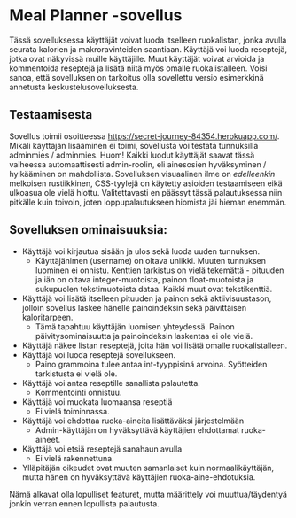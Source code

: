 # Meal Planner -sovellus

Tässä sovelluksessa käyttäjät voivat luoda itselleen ruokalistan, jonka avulla seurata kalorien ja makroravinteiden saantiaan. Käyttäjä voi luoda reseptejä, jotka ovat näkyvissä muille käyttäjille. Muut käyttäjät voivat arvioida ja kommentoida reseptejä ja lisätä niitä myös omalle ruokalistalleen. Voisi sanoa, että sovelluksen on tarkoitus olla sovellettu versio esimerkkinä annetusta keskustelusovelluksesta.   

## Testaamisesta

Sovellus toimii osoitteessa https://secret-journey-84354.herokuapp.com/.
Mikäli käyttäjän lisääminen ei toimi, sovellusta voi testata tunnuksilla adminmies / adminmies.
Huom! Kaikki luodut käyttäjät saavat tässä vaiheessa automaattisesti admin-roolin, eli ainesosien hyväksyminen / hylkääminen on mahdollista.
Sovelluksen visuaalinen ilme on *edelleenkin* melkoisen rustiikkinen, CSS-tyylejä on käytetty asioiden testaamiseen eikä ulkoasua ole vielä hiottu. 
Valitettavasti en päässyt tässä palautuksessa niin pitkälle kuin toivoin, joten loppupalautukseen hiomista jäi hieman enemmän. 

## Sovelluksen ominaisuuksia:

 - Käyttäjä voi kirjautua sisään ja ulos sekä luoda uuden tunnuksen.
   - Käyttäjänimen (username) on oltava uniikki. Muuten tunnuksen luominen ei onnistu. Kenttien tarkistus on vielä tekemättä - pituuden ja iän on oltava integer-muotoista, painon float-muotoista ja sukupuolen tekstimuotoista dataa. Kaikki muut ovat tekstikenttiä. 
 - Käyttäjä voi lisätä itselleen pituuden ja painon sekä aktiivisuustason, jolloin sovellus laskee hänelle painoindeksin sekä päivittäisen kaloritarpeen. 
   - Tämä tapahtuu käyttäjän luomisen yhteydessä. Painon päivitysominaisuutta ja painoindeksin laskentaa ei ole vielä. 
 - Käyttäjä näkee listan reseptejä, joita hän voi lisätä omalle ruokalistalleen.
 - Käyttäjä voi luoda reseptejä sovellukseen. 
   - Paino grammoina tulee antaa int-tyyppisinä arvoina. Syötteiden tarkistusta ei vielä ole. 
 - Käyttäjä voi antaa reseptille sanallista palautetta.
   - Kommentointi onnistuu.
 - Käyttäjä voi muokata luomaansa reseptiä 
   - Ei vielä toiminnassa.
 - Käyttäjä voi ehdottaa ruoka-aineita lisättäväksi järjestelmään
    - Admin-käyttäjän on hyväksyttävä käyttäjien ehdottamat ruoka-aineet. 
 - Käyttäjä voi etsiä reseptejä sanahaun avulla
   - Ei vielä rakennettuna.
 - Ylläpitäjän oikeudet ovat muuten samanlaiset kuin normaalikäyttäjän, mutta hänen on hyväksyttävä käyttäjien ruoka-aine-ehdotuksia.

Nämä alkavat olla lopulliset featuret, mutta määrittely voi muuttua/täydentyä jonkin verran ennen lopullista palautusta.

